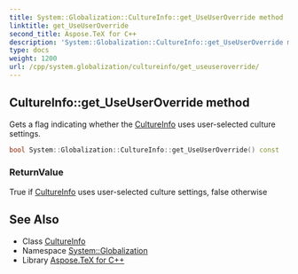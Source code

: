```yaml
---
title: System::Globalization::CultureInfo::get_UseUserOverride method
linktitle: get_UseUserOverride
second_title: Aspose.TeX for C++
description: 'System::Globalization::CultureInfo::get_UseUserOverride method. Gets a flag indicating whether the CultureInfo uses user-selected culture settings in C++.'
type: docs
weight: 1200
url: /cpp/system.globalization/cultureinfo/get_useuseroverride/
---
```

## CultureInfo::get_UseUserOverride method


Gets a flag indicating whether the [CultureInfo](../) uses user-selected culture settings.

```cpp
bool System::Globalization::CultureInfo::get_UseUserOverride() const
```


### ReturnValue

True if [CultureInfo](../) uses user-selected culture settings, false otherwise

## See Also

* Class [CultureInfo](../)
* Namespace [System::Globalization](../../)
* Library [Aspose.TeX for C++](../../../)

